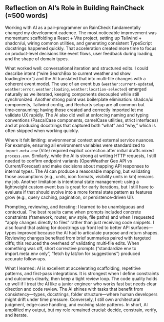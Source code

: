 ## Reflection on AI’s Role in Building RainCheck (≈500 words)

Working with AI as a pair‑programmer on RainCheck fundamentally changed my development cadence. The most noticeable improvement was momentum: scaffolding a React + Vite project, setting up Tailwind + shadcn/ui, wiring common utilities, and generating consistent TypeScript docstrings happened quickly. That acceleration created more time to focus on product‑level decisions like event flows, user feedback during loading, and the shape of domain types.

What worked well: conversational iteration and structured edits. I could describe intent (“wire SearchBox to current weather and show loading/error”) and the AI translated that into multi‑file changes with a coherent event model. The use of an event bus (`weather:current-updated`, `weather:error`, `weather:loading`, `weather:location-selected`) emerged naturally as we iterated, keeping components decoupled while still synchronized. Another strong point was boilerplate elimination: shadcn/ui components, Tailwind config, and Recharts setup are all common but time‑consuming; having those created and correctly imported let me validate UX rapidly. The AI also did well at enforcing naming and typing conventions (PascalCase components, camelCase utilities, strict interfaces) and at producing docstrings that captured both “what” and “why,” which is often skipped when working quickly.

Where it felt limiting: environmental context and external service nuances. For example, ensuring all environment variables were standardized to `import.meta.env` (Vite) required explicit correction after initial drafts mixed `process.env`. Similarly, while the AI is strong at writing HTTP requests, I still needed to confirm endpoint variants (OpenWeather Geo API vs Current/Forecast) and make decisions about mapping API responses to internal types. The AI can produce a reasonable mapping, but validating those assumptions (e.g., units, icon formats, visibility units in km) remains my job. Another limitation is intentional state management: using a lightweight custom event bus is great for early iterations, but I still have to evaluate if that should evolve into a more formal state pattern as features grow (e.g., query caching, pagination, or persistence‑driven UI).

Prompting, reviewing, and iterating: I learned to be unambiguous and contextual. The best results came when prompts included concrete constraints (framework, router, env style, file paths) and when I requested “apply changes directly to files” rather than just receiving code snippets. I also found that asking for docstrings up front led to better API surfaces—types improved because the AI had to articulate purpose and return shapes. Reviewing changes benefited from brief summaries paired with targeted diffs; this reduced the overhead of validating multi‑file edits. When something was off, short corrective prompts (“standardize env to import.meta.env only”, “fetch by lat/lon for suggestions”) produced accurate follow‑ups.

What I learned: AI is excellent at accelerating scaffolding, repetitive patterns, and first‑pass integrations. It is strongest when I define constraints and outcomes clearly, then keep a tight review loop. The code quality holds up well if I treat the AI like a junior engineer who works fast but needs clear direction and code review. The AI shines with tasks that benefit from consistency—types, docstrings, folder structure—where human developers might drift under time pressure. Conversely, I still own architectural judgment, edge‑case handling, and evolving state patterns. In short, AI amplified my output, but my role remained crucial: decide, constrain, verify, and iterate.



